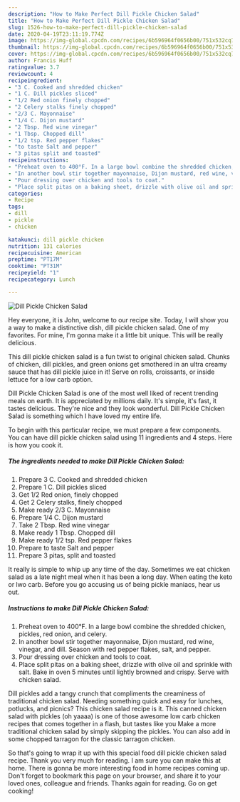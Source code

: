 ```yaml
---
description: "How to Make Perfect Dill Pickle Chicken Salad"
title: "How to Make Perfect Dill Pickle Chicken Salad"
slug: 1526-how-to-make-perfect-dill-pickle-chicken-salad
date: 2020-04-19T23:11:19.774Z
image: https://img-global.cpcdn.com/recipes/6b596964f0656b00/751x532cq70/dill-pickle-chicken-salad-recipe-main-photo.jpg
thumbnail: https://img-global.cpcdn.com/recipes/6b596964f0656b00/751x532cq70/dill-pickle-chicken-salad-recipe-main-photo.jpg
cover: https://img-global.cpcdn.com/recipes/6b596964f0656b00/751x532cq70/dill-pickle-chicken-salad-recipe-main-photo.jpg
author: Francis Huff
ratingvalue: 3.7
reviewcount: 4
recipeingredient:
- "3 C. Cooked and shredded chicken"
- "1 C. Dill pickles sliced"
- "1/2 Red onion finely chopped"
- "2 Celery stalks finely chopped"
- "2/3 C. Mayonnaise"
- "1/4 C. Dijon mustard"
- "2 Tbsp. Red wine vinegar"
- "1 Tbsp. Chopped dill"
- "1/2 tsp. Red pepper flakes"
- "to taste Salt and pepper"
- "3 pitas split and toasted"
recipeinstructions:
- "Preheat oven to 400°F. In a large bowl combine the shredded chicken, pickles, red onion, and celery."
- "In another bowl stir together mayonnaise, Dijon mustard, red wine, vinegar, and dill. Season with red pepper flakes, salt, and pepper."
- "Pour dressing over chicken and tools to coat."
- "Place split pitas on a baking sheet, drizzle with olive oil and sprinkle with salt. Bake in oven 5 minutes until lightly browned and crispy. Serve with chicken salad."
categories:
- Recipe
tags:
- dill
- pickle
- chicken

katakunci: dill pickle chicken 
nutrition: 131 calories
recipecuisine: American
preptime: "PT17M"
cooktime: "PT31M"
recipeyield: "1"
recipecategory: Lunch

---
```



![Dill Pickle Chicken Salad](https://img-global.cpcdn.com/recipes/6b596964f0656b00/751x532cq70/dill-pickle-chicken-salad-recipe-main-photo.jpg)

Hey everyone, it is John, welcome to our recipe site. Today, I will show you a way to make a distinctive dish, dill pickle chicken salad. One of my favorites. For mine, I'm gonna make it a little bit unique. This will be really delicious.

This dill pickle chicken salad is a fun twist to original chicken salad. Chunks of chicken, dill pickles, and green onions get smothered in an ultra creamy sauce that has dill pickle juice in it! Serve on rolls, croissants, or inside lettuce for a low carb option.

Dill Pickle Chicken Salad is one of the most well liked of recent trending meals on earth. It is appreciated by millions daily. It's simple, it's fast, it tastes delicious. They're nice and they look wonderful. Dill Pickle Chicken Salad is something which I have loved my entire life.


To begin with this particular recipe, we must prepare a few components. You can have dill pickle chicken salad using 11 ingredients and 4 steps. Here is how you cook it.

<!--inarticleads1-->

##### The ingredients needed to make Dill Pickle Chicken Salad:

1. Prepare 3 C. Cooked and shredded chicken
1. Prepare 1 C. Dill pickles sliced
1. Get 1/2 Red onion, finely chopped
1. Get 2 Celery stalks, finely chopped
1. Make ready 2/3 C. Mayonnaise
1. Prepare 1/4 C. Dijon mustard
1. Take 2 Tbsp. Red wine vinegar
1. Make ready 1 Tbsp. Chopped dill
1. Make ready 1/2 tsp. Red pepper flakes
1. Prepare to taste Salt and pepper
1. Prepare 3 pitas, split and toasted


It really is simple to whip up any time of the day. Sometimes we eat chicken salad as a late night meal when it has been a long day. When eating the keto or lwo carb. Before you go accusing us of being pickle maniacs, hear us out. 

<!--inarticleads2-->

##### Instructions to make Dill Pickle Chicken Salad:

1. Preheat oven to 400°F. In a large bowl combine the shredded chicken, pickles, red onion, and celery.
1. In another bowl stir together mayonnaise, Dijon mustard, red wine, vinegar, and dill. Season with red pepper flakes, salt, and pepper.
1. Pour dressing over chicken and tools to coat.
1. Place split pitas on a baking sheet, drizzle with olive oil and sprinkle with salt. Bake in oven 5 minutes until lightly browned and crispy. Serve with chicken salad.


Dill pickles add a tangy crunch that compliments the creaminess of traditional chicken salad. Needing something quick and easy for lunches, potlucks, and picnics? This chicken salad recipe is it. This canned chicken salad with pickles (oh yaaaa) is one of those awesome low carb chicken recipes that comes together in a flash, but tastes like you Make a more traditional chicken salad by simply skipping the pickles. You can also add in some chopped tarragon for the classic tarragon chicken. 

So that's going to wrap it up with this special food dill pickle chicken salad recipe. Thank you very much for reading. I am sure you can make this at home. There is gonna be more interesting food in home recipes coming up. Don't forget to bookmark this page on your browser, and share it to your loved ones, colleague and friends. Thanks again for reading. Go on get cooking!
